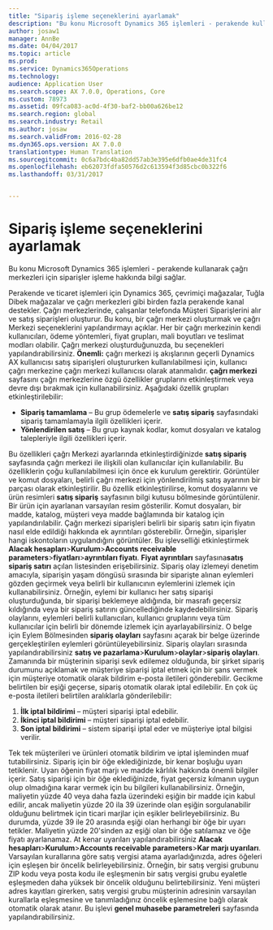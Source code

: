```yaml
---
title: "Sipariş işleme seçeneklerini ayarlamak"
description: "Bu konu Microsoft Dynamics 365 işlemleri - perakende kullanarak çağrı merkezleri için siparişler işleme hakkında bilgi sağlar."
author: josaw1
manager: AnnBe
ms.date: 04/04/2017
ms.topic: article
ms.prod: 
ms.service: Dynamics365Operations
ms.technology: 
audience: Application User
ms.search.scope: AX 7.0.0, Operations, Core
ms.custom: 78973
ms.assetid: 09fca083-ac0d-4f30-baf2-bb00a626be12
ms.search.region: global
ms.search.industry: Retail
ms.author: josaw
ms.search.validFrom: 2016-02-28
ms.dyn365.ops.version: AX 7.0.0
translationtype: Human Translation
ms.sourcegitcommit: 0c6a7bdc4ba82dd57ab3e395e6dfb0ae4de31fc4
ms.openlocfilehash: eb62073fdfa50576d2c613594f3d85cbc0b322f6
ms.lasthandoff: 03/31/2017


---
```


# <a name="set-up-order-processing-options"></a>Sipariş işleme seçeneklerini ayarlamak

Bu konu Microsoft Dynamics 365 işlemleri - perakende kullanarak çağrı merkezleri için siparişler işleme hakkında bilgi sağlar. 

Perakende ve ticaret işlemleri için Dynamics 365, çevrimiçi mağazalar, Tuğla Dibek mağazalar ve çağrı merkezleri gibi birden fazla perakende kanal destekler. Çağrı merkezlerinde, çalışanlar telefonda Müşteri Siparişlerini alır ve satış siparişleri oluşturur. Bu konu, bir çağrı merkezi oluşturmak ve çağrı Merkezi seçeneklerini yapılandırmayı açıklar. Her bir çağrı merkezinin kendi kullanıcıları, ödeme yöntemleri, fiyat grupları, mali boyutları ve teslimat modları olabilir. Çağrı merkezi oluşturduğunuzda, bu seçenekleri yapılandırabilirsiniz. **Önemli:** çağrı merkezi iş akışlarının geçerli Dynamics AX kullanıcısı satış siparişleri oluştururken kullanılabilmesi için, kullanıcı çağrı merkezine çağrı merkezi kullanıcısı olarak atanmalıdır. **çağrı merkezi** sayfasını çağrı merkezlerine özgü özellikler gruplarını etkinleştirmek veya devre dışı bırakmak için kullanabilirsiniz. Aşağıdaki özellik grupları etkinleştirilebilir:

-   **Sipariş tamamlama** – Bu grup ödemelerle ve **satış sipariş** sayfasındaki sipariş tamamlamayla ilgili özellikleri içerir.
-   **Yönlendirilen satış** – Bu grup kaynak kodlar, komut dosyaları ve katalog talepleriyle ilgili özellikleri içerir.

Bu özellikleri çağrı Merkezi ayarlarında etkinleştirdiğinizde **satış sipariş** sayfasında çağrı merkezi ile ilişkili olan kullanıcılar için kullanılabilir. Bu özelliklerin çoğu kullanılabilmesi için önce ek kurulum gerektirir. Görüntüler ve komut dosyaları, belirli çağrı merkezi için yönlendirilmiş satış ayarının bir parçası olarak etkinleştirilir. Bu özellik etkinleştirilirse, komut dosyalarını ve ürün resimleri **satış sipariş** sayfasının bilgi kutusu bölmesinde görüntülenir. Bir ürün için ayarlanan varsayılan resim gösterilir. Komut dosyaları, bir madde, katalog, müşteri veya madde bağlamında bir katalog için yapılandırılabilir. Çağrı merkezi siparişleri belirli bir sipariş satırı için fiyatın nasıl elde edildiği hakkında ek ayrıntıları gösterebilir. Örneğin, siparişler hangi iskontoların uygulandığını görüntüler. Bu işlevselliği etkinleştirmek **Alacak hesapları**&gt;**Kurulum**&gt;**Accounts receivable parameters**&gt;**fiyatları**&gt;**ayrıntıları fiyatı**. **Fiyat ayrıntıları** sayfasına**satış sipariş satırı** açılan listesinden erişebilirsiniz. Sipariş olay izlemeyi denetim amacıyla, siparişin yaşam döngüsü sırasında bir siparişte alınan eylemleri gözden geçirmek veya belirli bir kullanıcının eylemlerini izlemek için kullanabilirsiniz. Örneğin, eylemi bir kullanıcı her satış siparişi oluşturduğunda, bir siparişi beklemeye aldığında, bir masrafı geçersiz kıldığında veya bir sipariş satırını güncellediğinde kaydedebilirsiniz. Sipariş olaylarını, eylemleri belirli kullanıcıları, kullanıcı gruplarını veya tüm kullanıcılar için belirli bir dönemde izlemek için ayarlayabilirsiniz. O belge için Eylem Bölmesinden **sipariş olayları** sayfasını açarak bir belge üzerinde gerçekleştirilen eylemleri görüntüleyebilirsiniz. Sipariş olayları sırasında yapılandırabilirsiniz **satış ve pazarlama**&gt;**Kurulum**&gt;**olaylar**&gt;**sipariş olayları**. Zamanında bir müşterinin siparişi sevk edilemez olduğunda, bir şirket sipariş durumunu açıklamak ve müşteriye siparişi iptal etmek için bir şans vermek için müşteriye otomatik olarak bildirim e-posta iletileri gönderebilir. Gecikme belirtilen bir eşiği geçerse, sipariş otomatik olarak iptal edilebilir. En çok üç e-posta iletileri belirtilen aralıklarla gönderilebilir:

1.  **İlk iptal bildirimi** – müşteri siparişi iptal edebilir.
2.  **İkinci iptal bildirimi** – müşteri siparişi iptal edebilir.
3.  **Son iptal bildirimi** – sistem siparişi iptal eder ve müşteriye iptal bilgisi verilir.

Tek tek müşterileri ve ürünleri otomatik bildirim ve iptal işleminden muaf tutabilirsiniz. Sipariş için bir öğe eklediğinizde, bir kenar boşluğu uyarı tetiklenir. Uyarı öğenin fiyat marjı ve madde kârlılık hakkında önemli bilgiler içerir. Satış siparişi için bir öğe eklediğinizde, fiyat geçersiz kılmanın uygun olup olmadığına karar vermek için bu bilgileri kullanabilirsiniz. Örneğin, maliyetin yüzde 40 veya daha fazla üzerindeki eşiğin bir madde için kabul edilir, ancak maliyetin yüzde 20 ila 39 üzerinde olan eşiğin sorgulanabilir olduğunu belirtmek için ticari marjlar için eşikler belirleyebilirsiniz. Bu durumda, yüzde 39 ile 20 arasında eşiği olan herhangi bir öğe bir uyarı tetikler. Maliyetin yüzde 20'sinden az eşiği olan bir öğe satılamaz ve öğe fiyatı ayarlanamaz. At kenar uyarıları yapılandırabilirsiniz **Alacak hesapları**&gt;**Kurulum**&gt;**Accounts receivable parameters**&gt;**Kar marjı uyarıları**. Varsayılan kurallarına göre satış vergisi atama ayarladığınızda, adres öğeleri için eşleşen bir öncelik belirleyebilirsiniz. Örneğin, bir satış vergisi grubunu ZIP kodu veya posta kodu ile eşleşmenin bir satış vergisi grubu eyaletle eşleşmeden daha yüksek bir öncelik olduğunu belirtebilirsiniz. Yeni müşteri adres kayıtları girerken, satış vergisi grubu müşterinin adresinin varsayılan kurallarla eşleşmesine ve tanımladığınız öncelik eşlemesine bağlı olarak otomatik olarak atanır. Bu işlevi **genel muhasebe parametreleri** sayfasında yapılandırabilirsiniz.


